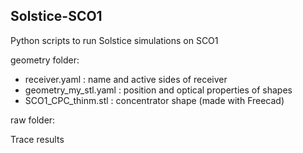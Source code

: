 ## Solstice-SCO1

Python scripts to run Solstice simulations on SCO1

geometry folder:

* receiver.yaml : name and active sides of receiver
* geometry_my_stl.yaml : position and optical properties of shapes
* SCO1_CPC_thinm.stl : concentrator shape (made with Freecad)

raw folder:

Trace results
